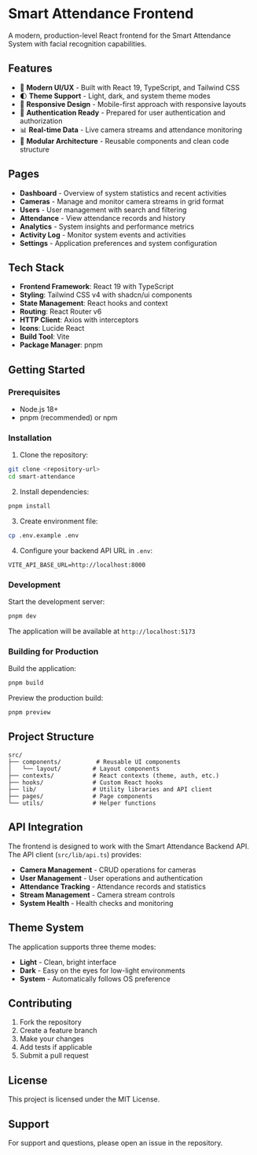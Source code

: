 # Smart Attendance Frontend

A modern, production-level React frontend for the Smart Attendance System with facial recognition capabilities.

## Features

- 🎨 **Modern UI/UX** - Built with React 19, TypeScript, and Tailwind CSS
- 🌓 **Theme Support** - Light, dark, and system theme modes
- 📱 **Responsive Design** - Mobile-first approach with responsive layouts
- 🔐 **Authentication Ready** - Prepared for user authentication and authorization
- 📊 **Real-time Data** - Live camera streams and attendance monitoring
- 🎯 **Modular Architecture** - Reusable components and clean code structure

## Pages

- **Dashboard** - Overview of system statistics and recent activities
- **Cameras** - Manage and monitor camera streams in grid format
- **Users** - User management with search and filtering
- **Attendance** - View attendance records and history
- **Analytics** - System insights and performance metrics
- **Activity Log** - Monitor system events and activities
- **Settings** - Application preferences and system configuration

## Tech Stack

- **Frontend Framework**: React 19 with TypeScript
- **Styling**: Tailwind CSS v4 with shadcn/ui components
- **State Management**: React hooks and context
- **Routing**: React Router v6
- **HTTP Client**: Axios with interceptors
- **Icons**: Lucide React
- **Build Tool**: Vite
- **Package Manager**: pnpm

## Getting Started

### Prerequisites

- Node.js 18+ 
- pnpm (recommended) or npm

### Installation

1. Clone the repository:
```bash
git clone <repository-url>
cd smart-attendance
```

2. Install dependencies:
```bash
pnpm install
```

3. Create environment file:
```bash
cp .env.example .env
```

4. Configure your backend API URL in `.env`:
```env
VITE_API_BASE_URL=http://localhost:8000
```

### Development

Start the development server:
```bash
pnpm dev
```

The application will be available at `http://localhost:5173`

### Building for Production

Build the application:
```bash
pnpm build
```

Preview the production build:
```bash
pnpm preview
```

## Project Structure

```
src/
├── components/          # Reusable UI components
│   └── layout/         # Layout components
├── contexts/           # React contexts (theme, auth, etc.)
├── hooks/              # Custom React hooks
├── lib/                # Utility libraries and API client
├── pages/              # Page components
└── utils/              # Helper functions
```

## API Integration

The frontend is designed to work with the Smart Attendance Backend API. The API client (`src/lib/api.ts`) provides:

- **Camera Management** - CRUD operations for cameras
- **User Management** - User operations and authentication
- **Attendance Tracking** - Attendance records and statistics
- **Stream Management** - Camera stream controls
- **System Health** - Health checks and monitoring

## Theme System

The application supports three theme modes:
- **Light** - Clean, bright interface
- **Dark** - Easy on the eyes for low-light environments
- **System** - Automatically follows OS preference

## Contributing

1. Fork the repository
2. Create a feature branch
3. Make your changes
4. Add tests if applicable
5. Submit a pull request

## License

This project is licensed under the MIT License.

## Support

For support and questions, please open an issue in the repository.
